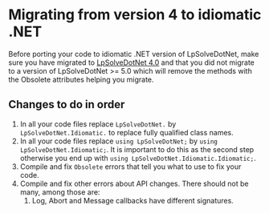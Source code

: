 # Migrating from version 4 to idiomatic .NET

Before porting your code to idiomatic .NET version of LpSolveDotNet, make sure you have migrated to [LpSolveDotNet 4.0](./MigratingFrom3To4.md)
and that you did not migrate to a version of LpSolveDotNet >= 5.0 which will remove the methods with the Obsolete attributes helping you migrate.

## Changes to do in order

1. In all your code files replace `LpSolveDotNet.` by `LpSolveDotNet.Idiomatic.` to replace fully qualified class names.
1. In all your code files replace `using LpSolveDotNet;` by `using LpSolveDotNet.Idiomatic;`. It is important to do this as the second step otherwise you end up with `using LpSolveDotNet.Idiomatic.Idiomatic;`.
1. Compile and fix `Obsolete` errors that tell you what to use to fix your code.
1. Compile and fix other errors about API changes. There should not be many, among those are:
   1. Log, Abort and Message callbacks have different signatures.